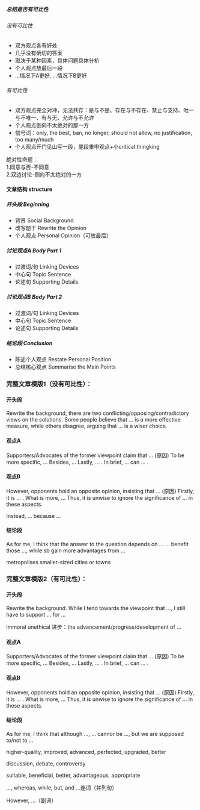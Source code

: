 ##### 总结是否有可比性
###### 没有可比性
- 双方观点各有好处
- 几乎没有确切的答案
- 取决于某种因素，具体问题具体分析
- 个人观点放最后一段
- ...情况下A更好, ...情况下B更好

###### 有可比性
- 双方观点完全对冲，无法共存：是与不是、存在与不存在、禁止与支持、唯一与不唯一、有与无、允许与不允许
- 个人观点倒向不太绝对的那一方
- 信号词：only, the best, ban, no longer, should not allow, no justification, too many/much
- 个人观点开门见山写一段，尾段重申观点+小critical thingking


绝对性命题：      
1.同意与否-不同意      
2.双边讨论-倒向不太绝对的一方      



#### 文章结构 structure
##### 开头段 Beginning
- 背景 Social Background
- 改写题干 Rewrite the Opinion
- 个人观点 Personal Opinion（可放最后）
##### 讨论观点A Body Part 1
- 过渡词/句 Linking Devices
- 中心句 Topic Sentence
- 论述句 Supporting Details
##### 讨论观点B Body Part 2
- 过渡词/句 Linking Devices
- 中心句 Topic Sentence
- 论述句 Supporting Details
##### 结论段 Conclusion
- 陈述个人观点 Restate Personal Position
- 总结核心观点 Summarise the Main Points



### 完整文章模版1（没有可比性）：
#### 开头段 
Rewrite the background, there are two conflicting/opposing/contradictory views on the solutions. Some people believe that ... is a more effective measure, while others disagree, arguing that ... is a wiser choice.

#### 观点A
Supporters/Advocates of the former viewpoint claim that ... (原因) To be more specific, ... Besides, ... Lastly, ... . In brief, ... can ... .

#### 观点B
However, opponents hold an opposite opinion, insisting that ... (原因) Firstly, it is ... . What is more, ... Thus, it is unwise to ignore the significance of ... in these aspects.

Instead, ... because ...

#### 结论段
As for me, I think that the answer to the question depends on ... ... benefit those ..., while sb gain more advantages from ...

metropolises   smaller-sized cities or towns



### 完整文章模版2（有可比性）：
#### 开头段
Rewrite the background. While I tend towards the viewpoint that ..., I still have to support ... for  ...

immoral   unethical
进步：the advancement/progress/development of ...

#### 观点A
Supporters/Advocates of the former viewpoint claim that ... (原因) To be more specific, ... Besides, ... Lastly, ... . In brief, ... can ... .

#### 观点B
However, opponents hold an opposite opinion, insisting that ... (原因) Firstly, it is ... . What is more, ... Thus, it is unwise to ignore the significance of ... in these aspects.

#### 结论段
As for me, I think that although ..., ... cannor be ..., but we are supposed to/not to ...



higher-quality, improved, advanced, perfected, upgraded, better


discussion, debate, controversy

suitable, beneficial, better, advantageous, appropriate


..., whereas, while, but, and ...连词（并列句）

However, ...（副词）






